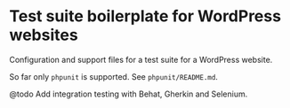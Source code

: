 # Test suite boilerplate for WordPress websites

Configuration and support files for a test suite for a WordPress website.

So far only `phpunit` is supported.  See `phpunit/README.md`.

@todo Add integration testing with Behat, Gherkin and Selenium.
